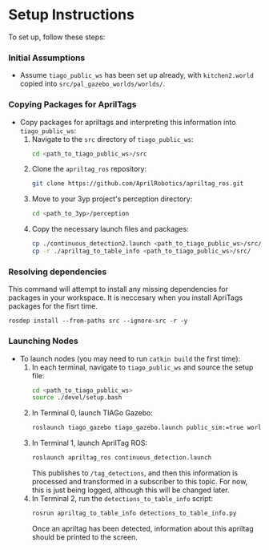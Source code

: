 # Setup Instructions

To set up, follow these steps:

### Initial Assumptions
- Assume `tiago_public_ws` has been set up already, with `kitchen2.world` copied into `src/pal_gazebo_worlds/worlds/`.

### Copying Packages for AprilTags
- Copy packages for apriltags and interpreting this information into `tiago_public_ws`:
  1. Navigate to the `src` directory of `tiago_public_ws`:
     ```bash
     cd <path_to_tiago_public_ws>/src
     ```
  2. Clone the `apriltag_ros` repository:
     ```bash
     git clone https://github.com/AprilRobotics/apriltag_ros.git
     ```
  3. Move to your 3yp project's perception directory:
     ```bash
     cd <path_to_3yp>/perception
     ```
  4. Copy the necessary launch files and packages:
     ```bash
     cp ./continuous_detection2.launch <path_to_tiago_public_ws>/src/apriltag_ros/apriltag_ros/launch/
     cp -r ./apriltag_to_table_info <path_to_tiago_public_ws>/src/
     ```
### Resolving dependencies
This command will attempt to install any missing dependencies for packages in your workspace. It is neccesary when you install ApriTags packages for the fisrt time.
```
rosdep install --from-paths src --ignore-src -r -y
```
### Launching Nodes
- To launch nodes (you may need to run `catkin build` the first time):
  1. In each terminal, navigate to `tiago_public_ws` and source the setup file:
     ```bash
     cd <path_to_tiago_public_ws>
     source ./devel/setup.bash
     ```
  2. In Terminal 0, launch TIAGo Gazebo:
     ```bash
     roslaunch tiago_gazebo tiago_gazebo.launch public_sim:=true world:=kitchen2 gzpose:="-x 1.40 -y -2.79 -z -0.003 -R 0.0 -P 0.0 -Y 0.0"
     ```
  3. In Terminal 1, launch AprilTag ROS:
     ```bash
     roslaunch apriltag_ros continuous_detection.launch
     ```
     This publishes to `/tag_detections`, and then this information is processed and transformed in a subscriber to this topic. For now, this is just being logged, although this will be changed later.
  4. In Terminal 2, run the `detections_to_table_info` script:
     ```bash
     rosrun apriltag_to_table_info detections_to_table_info.py
     ```
     Once an apriltag has been detected, information about this apriltag should be printed to the screen.
